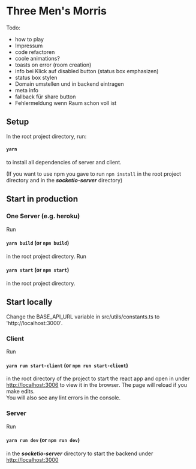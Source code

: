 # Three Men's Morris

Todo:
- how to play
- Impressum
- code refactoren
- coole animations?
- toasts on error (room creation)
- info bei Klick auf disabled button (status box emphasizen)
- status box stylen
- Domain umstellen und in backend eintragen
- meta info
- fallback für share button
- Fehlermeldung wenn Raum schon voll ist


## Setup

In the root project directory, run:

#### `yarn`

to install all dependencies of server and client.

(If you want to use npm you gave to run `npm install` in the root project directory and in the ***socketio-server*** directory)

## Start in production

### One Server (e.g. heroku)
Run
#### `yarn build` (or `npm build`)
in the root project directory.
Run
#### `yarn start` (or `npm start`)
in the root project directory.


## Start locally
Change the BASE_API_URL variable in src/utils/constants.ts to 'http://localhost:3000'.

### Client
Run 
#### `yarn run start-client` (or `npm run start-client`)
in the root directory of the project to start the react app and open in under [http://localhost:3006](http://localhost:3006) to 
view it in the browser.
The page will reload if you make edits.\
You will also see any lint errors in the console.

### Server
Run 
#### `yarn run dev` (or `npm run dev`)
in the ***socketio-server*** directory to start the backend under [http://localhost:3000](http://localhost:3000)
